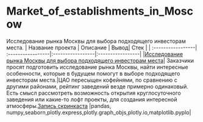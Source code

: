 # Market_of_establishments_in_Moscow
Исследование рынка Москвы для выбора подходящего инвесторам места.
| Название проекта  | Описание | Вывод| Стек |
| :-----------------| :-----------------|:-----------------|:-----------------|
|[Исследование рынка Москвы для выбора подходящего инвесторам места](https://github.com/Polinailinet/Polinailinet-Market_of_establishments_in_Moscow/blob/main/Market_of_establishments_in_Moscow.ipynb)| Заказчики просят подготовить исследование рынка Москвы, найти интересные особенности, которые в будущем помогут в выборе подходящего инвесторам места.|ЦАО пересыщен кофейнями, по сравнению с другими районами, рейтинг заведений везде примерно одинаковый. Есть смысл рассмотреть возможность открытия круглосуточного заведения или какие-то лофт проекты, для создания интересной атмосферы.[Запись скринкаста](https://drive.google.com/file/d/11rnubUjxbx8vGgNlaf_ADR-oO6MqX6qg/view?usp=sharing) |pandas, numpy,seaborn,plotly.express,plotly.graph_objs,plotly.io,matplotlib.pyplo|
